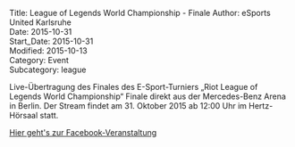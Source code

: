 Title: League of Legends World Championship - Finale
Author: eSports United Karlsruhe  
Date: 2015-10-31  
Start_Date: 2015-10-31  
Modified: 2015-10-13  
Category: Event  
Subcategory: league  

Live-Übertragung des Finales des E-Sport-Turniers „Riot League of Legends World Championship“ Finale direkt aus der Mercedes-Benz Arena in Berlin.
Der Stream findet am 31. Oktober 2015 ab 12:00 Uhr im Hertz-Hörsaal statt.

[Hier geht's zur Facebook-Veranstaltung](https://www.facebook.com/events/180777935595484/)